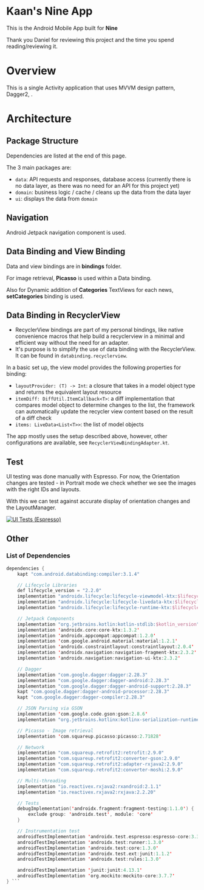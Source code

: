 # Kaan's Nine App


This is the Android Mobile App built for **Nine**

Thank you Daniel for reviewing this project and the time you spend reading/reviewing it.



# Overview

This is a single Activity application that uses MVVM design pattern, Dagger2, .

# Architecture

## Package Structure

Dependencies are listed at the end of this page.

The 3 main packages are:

- `data`: API requests and responses, database access (currently there is no data layer, as there was no need for an API for this project yet)
- `domain`: business logic / cache / cleans up the data from the data layer
- `ui`: displays the data from `domain`

## Navigation
Android Jetpack navigation component is used.

## Data Binding and View Binding

Data and view bindings are in **bindings** folder.

For image retrieval, **Picasso** is used within a Data binding.

Also for Dynamic addition of **Categories** TextViews for each news, **setCategories** binding is used.


## Data Binding in RecyclerView

- RecyclerView bindings are part of my personal bindings, like native convenience macros that help build a recyclerview in a minimal and efficient way without the need for an adapter.
- It's purpose is to simplify the use of data binding with the RecyclerView. It can be found in `databinding.recyclerview`.

In a basic set up, the view model provides the following properties for binding:

- `layoutProvider: (T) -> Int`: a closure that takes in a model object type and returns the equivalent layout resource
- `itemDiff: DiffUtil.ItemCallback<T>`: a diff implementation that compares model object to determine changes to the list, the framework can automatically update the recycler view content based on the result of a diff check
- `items: LiveData<List<T>>`: the list of model objects

The app mostly uses the setup described above, however, other configurations are available, see `RecyclerViewBindingAdapter.kt`.


## Test
UI testing was done manually with Espresso. For now, the Orientation changes are tested - in Portrait mode we check whether we see the images with the right IDs and layouts.

With this we can test against accurate display of orientation changes and the LayoutManager.


[![UI Tests (Espresso)](https://i.ibb.co/YdPNhQR/Screen-Shot-2021-01-17-at-22-42-59.png)](https://i.ibb.co/YdPNhQR/Screen-Shot-2021-01-17-at-22-42-59.png)




## Other

### List of Dependencies

```kotlin
dependencies {
    kapt "com.android.databinding:compiler:3.1.4"

    // Lifecycle Libraries
    def lifecycle_version = "2.2.0"
    implementation "androidx.lifecycle:lifecycle-viewmodel-ktx:$lifecycle_version"
    implementation "androidx.lifecycle:lifecycle-livedata-ktx:$lifecycle_version"
    implementation "androidx.lifecycle:lifecycle-runtime-ktx:$lifecycle_version"

    // Jetpack Components
    implementation "org.jetbrains.kotlin:kotlin-stdlib:$kotlin_version"
    implementation 'androidx.core:core-ktx:1.3.2'
    implementation 'androidx.appcompat:appcompat:1.2.0'
    implementation 'com.google.android.material:material:1.2.1'
    implementation 'androidx.constraintlayout:constraintlayout:2.0.4'
    implementation 'androidx.navigation:navigation-fragment-ktx:2.3.2'
    implementation 'androidx.navigation:navigation-ui-ktx:2.3.2'

    // Dagger
    implementation "com.google.dagger:dagger:2.28.3"
    implementation "com.google.dagger:dagger-android:2.28.3"
    implementation "com.google.dagger:dagger-android-support:2.28.3"
    kapt "com.google.dagger:dagger-android-processor:2.28.3"
    kapt "com.google.dagger:dagger-compiler:2.28.3"

    // JSON Parsing via GSON
    implementation 'com.google.code.gson:gson:2.8.6'
    implementation "org.jetbrains.kotlinx:kotlinx-serialization-runtime:1.0-M1-1.4.0-rc-218"

    // Picasso - Image retrieval
    implementation 'com.squareup.picasso:picasso:2.71828'

    // Network
    implementation "com.squareup.retrofit2:retrofit:2.9.0"
    implementation "com.squareup.retrofit2:converter-gson:2.9.0"
    implementation "com.squareup.retrofit2:adapter-rxjava2:2.9.0"
    implementation "com.squareup.retrofit2:converter-moshi:2.9.0"

    // Multi-threading
    implementation "io.reactivex.rxjava2:rxandroid:2.1.1"
    implementation "io.reactivex.rxjava2:rxjava:2.2.20"

    // Tests
    debugImplementation('androidx.fragment:fragment-testing:1.1.0') {
        exclude group: 'androidx.test', module: 'core'
    }

    // Instrumentation test
    androidTestImplementation 'androidx.test.espresso:espresso-core:3.3.0'
    androidTestImplementation 'androidx.test:runner:1.3.0'
    androidTestImplementation 'androidx.test:core:1.3.0'
    androidTestImplementation 'androidx.test.ext:junit:1.1.2'
    androidTestImplementation 'androidx.test:rules:1.3.0'

    androidTestImplementation 'junit:junit:4.13.1'
    androidTestImplementation 'org.mockito:mockito-core:3.7.7'
} ```